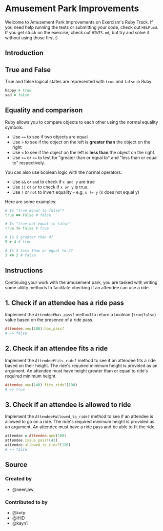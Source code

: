 # Amusement Park Improvements

Welcome to Amusement Park Improvements on Exercism's Ruby Track.
If you need help running the tests or submitting your code, check out `HELP.md`.
If you get stuck on the exercise, check out `HINTS.md`, but try and solve it without using those first :)

## Introduction

## True and False

True and false logical states are represented with `true` and `false` in Ruby.

```ruby
happy = true
sad = false
```

## Equality and comparison

Ruby allows you to compare objects to each other using the normal equality symbols:
- Use `==` to see if two objects are equal
- Use `>` to see if the object on the left is **greater than** the object on the right
- Use `<` to see if the object on the left is **less than** the object on the right.
- Use `>=` or `<=` to test for "greater than or equal to" and "less than or equal to" respectively.

You can also use boolean logic with the normal operators:
- Use `&&` or `and` to check if `x and y` are true
- Use `||` or `or` to check if `x or y` is true.
- Use `!` or `not` to invert equality - e.g. `x != y` (x does not equal y)

Here are some examples:
```ruby
# Is "true equal to false"?
true == false # false

# Is "true not equal to false"
true != false # true

# Is 5 greater than 4?
5 > 4 # true

# Is 3 less than or equal to 2?
3 <= 2 # false
```

[nil-dictionary]: https://www.merriam-webster.com/dictionary/nil

## Instructions

Continuing your work with the amusement park, you are tasked with writing some utility methods to facilitate checking if an attendee can use a ride.

## 1. Check if an attendee has a ride pass

Implement the `Attendee#has_pass?` method to return a boolean (`true`/`false`) value based on the presence of a ride pass.

```ruby
Attendee.new(100).has_pass?
# => false
```

## 2. Check if an attendee fits a ride

Implement the `Attendee#fits_ride?` method to see if an attendee fits a ride based on their height.
The ride's required minimum height is provided as an argument.
An attendee must have height greater than or equal to ride's required minimum height.

```ruby
Attendee.new(140).fits_ride?(100)
# => true
```

## 3. Check if an attendee is allowed to ride

Implement the `Attendee#allowed_to_ride?` method to see if an attendee is allowed to go on a ride. The ride's required minimum height is provided as an argument. An attendee must have a ride pass and be able to fit the ride.

```ruby
attendee = Attendee.new(100)
attendee.issue_pass!(42)
attendee.allowed_to_ride?(120)
# => false
```

## Source

### Created by

- @neenjaw

### Contributed to by

- @kotp
- @iHiD
- @kayn1
